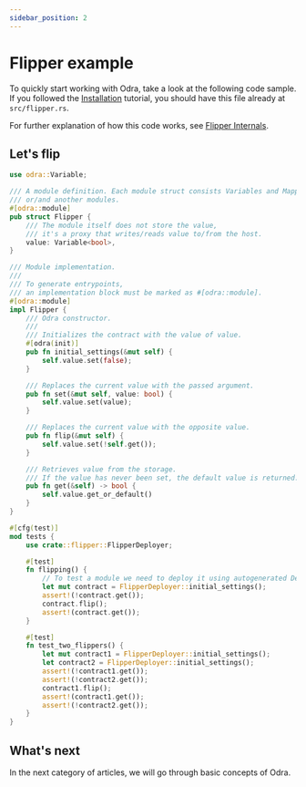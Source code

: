 ```yaml
---
sidebar_position: 2
---
```


# Flipper example

To quickly start working with Odra, take a look at the following code sample. If you followed the
[Installation](installation.md) tutorial, you should have this file already at `src/flipper.rs`.

For further explanation of how this code works, see [Flipper Internals](../basics/04-flipper-internals.md).

## Let's flip

```rust title="flipper.rs"
use odra::Variable;

/// A module definition. Each module struct consists Variables and Mappings
/// or/and another modules.
#[odra::module]
pub struct Flipper {
    /// The module itself does not store the value, 
    /// it's a proxy that writes/reads value to/from the host.
    value: Variable<bool>,
}

/// Module implementation.
///
/// To generate entrypoints,
/// an implementation block must be marked as #[odra::module].
#[odra::module]
impl Flipper {
    /// Odra constructor.
    ///
    /// Initializes the contract with the value of value.
    #[odra(init)]
    pub fn initial_settings(&mut self) {
        self.value.set(false);
    }

    /// Replaces the current value with the passed argument.
    pub fn set(&mut self, value: bool) {
        self.value.set(value);
    }

    /// Replaces the current value with the opposite value.
    pub fn flip(&mut self) {
        self.value.set(!self.get());
    }

    /// Retrieves value from the storage. 
    /// If the value has never been set, the default value is returned.
    pub fn get(&self) -> bool {
        self.value.get_or_default()
    }
}

#[cfg(test)]
mod tests {
    use crate::flipper::FlipperDeployer;

    #[test]
    fn flipping() {
        // To test a module we need to deploy it using autogenerated Deployer. 
        let mut contract = FlipperDeployer::initial_settings();
        assert!(!contract.get());
        contract.flip();
        assert!(contract.get());
    }

    #[test]
    fn test_two_flippers() {
        let mut contract1 = FlipperDeployer::initial_settings();
        let contract2 = FlipperDeployer::initial_settings();
        assert!(!contract1.get());
        assert!(!contract2.get());
        contract1.flip();
        assert!(contract1.get());
        assert!(!contract2.get());
    }
}
```

## What's next
In the next category of articles, we will go through basic concepts of Odra.